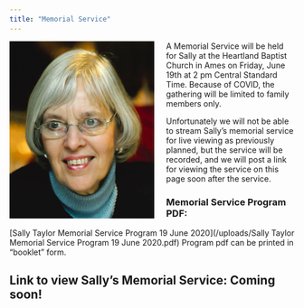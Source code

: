 ```yaml
---
title: "Memorial Service"
---
```


<img align="left" src="/uploads/Taylor_Sally_6_5_2020.jpg" width="256px" style="padding: 0 1.5em 0 0;">

A Memorial Service will be held for Sally at the Heartland Baptist Church in Ames on Friday, June 19th at 2 pm Central Standard Time.  Because of COVID, the gathering will be limited to family members only.  

Unfortunately we will not be able to stream Sally’s memorial service for live viewing as previously planned, but the service will be recorded, and we will post a link for viewing the service on this page soon after the service.

### **Memorial Service Program PDF:** 
[Sally Taylor Memorial Service Program 19 June 2020](/uploads/Sally Taylor Memorial Service Program 19 June 2020.pdf) Program pdf can be printed in “booklet” form.

## **Link to view Sally’s Memorial Service:  Coming soon!**
